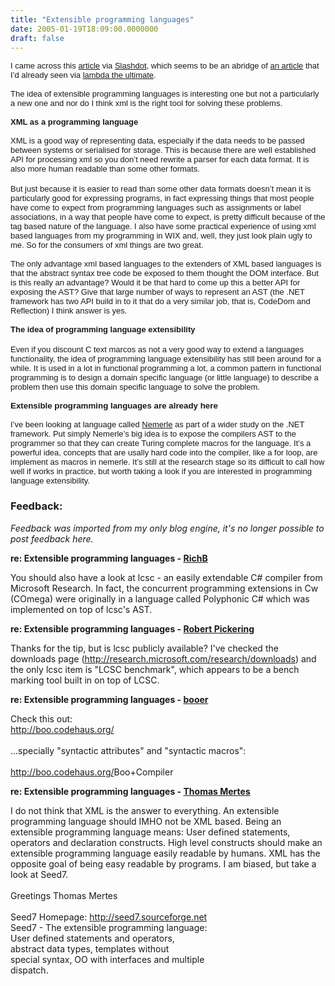 ```yaml
---
title: "Extensible programming languages"
date: 2005-01-19T18:09:00.0000000
draft: false
---
```


<P class=MsoNormal style="MARGIN: 0cm 0cm 0pt"><FONT face=Arial size=2>I came across this <A href="http://www.acmqueue.com/modules.php?name=Content&amp;pa=showpage&amp;pid=247&amp;page=1">article</A> via <A href="http://developers.slashdot.org/article.pl?sid=05/01/18/2157249&amp;from=rss">Slashdot</A>, which seems to be an abridge of <A href="http://www.third-bit.com/~gvwilson/xmlprog.html">an article</A> that I&#8217;d already seen via <A href="http://lambda-the-ultimate.org/classic/general.html">lambda the ultimate</A>.</FONT></P>
<P class=MsoNormal style="MARGIN: 0cm 0cm 0pt"><?xml:namespace prefix = o ns = "urn:schemas-microsoft-com:office:office" /><o:p><FONT face=Arial size=2>&nbsp;</FONT></o:p></P>
<P class=MsoNormal style="MARGIN: 0cm 0cm 0pt"><FONT face=Arial size=2>The idea of extensible programming languages is interesting one but not a particularly a new one and nor do I think xml is the right tool for solving these problems. </FONT></P>
<P class=MsoNormal style="MARGIN: 0cm 0cm 0pt"><o:p><FONT face=Arial size=2>&nbsp;</FONT></o:p></P>
<P class=MsoNormal style="MARGIN: 0cm 0cm 0pt"><FONT face=Arial size=2><STRONG>XML as a programming language</STRONG></FONT></P>
<P class=MsoNormal style="MARGIN: 0cm 0cm 0pt"><o:p><FONT face=Arial size=2>&nbsp;</FONT></o:p></P>
<P class=MsoNormal style="MARGIN: 0cm 0cm 0pt"><FONT face=Arial size=2>XML is a good way of representing data, especially if the data needs to be passed between systems or serialised for storage. This is because there are well established API for processing xml so you don&#8217;t need rewrite a parser for each data format. It is also more human readable than some other formats.</FONT></P>
<P class=MsoNormal style="MARGIN: 0cm 0cm 0pt"><SPAN style="mso-spacerun: yes"><FONT face=Arial size=2></FONT></SPAN>&nbsp;</P>
<P class=MsoNormal style="MARGIN: 0cm 0cm 0pt"><FONT face=Arial size=2>But just because it is easier to read than some other data formats doesn&#8217;t mean it is particularly good for expressing programs, in fact expressing things that most people have come to expect from programming languages such as assignments or label associations, in a way that people have come to expect, is pretty difficult because of the tag based nature of the language. I also have some practical experience of using xml based languages from my programming in WIX and, well, they just look plain ugly to me. So for the consumers of xml things are two great.</FONT></P>
<P class=MsoNormal style="MARGIN: 0cm 0cm 0pt"><o:p><FONT face=Arial size=2>&nbsp;</FONT></o:p></P>
<P class=MsoNormal style="MARGIN: 0cm 0cm 0pt"><FONT face=Arial size=2>The only advantage xml based languages to the extenders of XML based languages is that the abstract syntax tree code be exposed to them thought the DOM interface. But is this really an advantage? Would it be that hard to come up this a better API for exposing the AST? Give that large number of ways to represent an AST (the .NET framework has two API build in to it that do a very similar job, that is, CodeDom and Reflection) I think answer is yes.</FONT></P>
<P class=MsoNormal style="MARGIN: 0cm 0cm 0pt"><o:p><FONT face=Arial size=2>&nbsp;</FONT></o:p></P>
<P class=MsoNormal style="MARGIN: 0cm 0cm 0pt"><FONT face=Arial size=2><STRONG>The idea of programming language extensibility</STRONG></FONT></P>
<P class=MsoNormal style="MARGIN: 0cm 0cm 0pt"><SPAN style="mso-spacerun: yes"><FONT face=Arial size=2></FONT></SPAN>&nbsp;</P>
<P class=MsoNormal style="MARGIN: 0cm 0cm 0pt"><FONT face=Arial size=2>Even if you discount C text marcos as not a very good way to extend a languages functionality, the idea of programming language extensibility has still been around for a while. It is used in a lot in functional programming a lot, a common pattern in functional programming is to design a domain specific language (or little language) to describe a problem then use this domain specific language to solve the problem. </FONT></P>
<P class=MsoNormal style="MARGIN: 0cm 0cm 0pt"><o:p><FONT face=Arial size=2>&nbsp;</FONT></o:p></P>
<P class=MsoNormal style="MARGIN: 0cm 0cm 0pt"><FONT face=Arial size=2><SPAN style="FONT-SIZE: 10pt; FONT-FAMILY: Arial; mso-bidi-font-size: 12.0pt; mso-fareast-font-family: 'Times New Roman'; mso-bidi-font-family: 'Times New Roman'; mso-ansi-language: EN-GB; mso-fareast-language: EN-GB; mso-bidi-language: AR-SA"><STRONG>Extensible programming languages are already here</STRONG></SPAN></FONT></P>
<P class=MsoNormal style="MARGIN: 0cm 0cm 0pt"><o:p><FONT face=Arial size=2>&nbsp;</FONT></o:p></P>
<P class=MsoNormal style="MARGIN: 0cm 0cm 0pt"><FONT face=Arial size=2>I&#8217;ve been looking at language called <A href="http://Nemerle.org">Nemerle</A> as part of a wider study on the .NET framework. Put simply Nemerle&#8217;s big idea is to expose the compilers AST to the programmer so that they can create Turing complete macros for the language. It&#8217;s a powerful idea, concepts that are usally hard code into the compiler, like a for loop, are implement as macros in nemerle. It&#8217;s still at the research stage so its difficult to call how well if works in practice, but worth taking a look if you are interested in programming language extensibility.</FONT></P>

### Feedback:

*Feedback was imported from my only blog engine, it's no longer possible to post feedback here.*

**re: Extensible programming languages - [RichB](http://blogs.aspadvice.com/rbirkby)**

You should also have a look at lcsc - an easily extendable C# compiler from Microsoft Research. In fact, the concurrent programming extensions in Cw (COmega) were originally in a language called Polyphonic C# which  was implemented on top of lcsc's AST.

**re: Extensible programming languages - [Robert Pickering](http://strangelights.com/blog)**

Thanks for the tip, but is lcsc publicly available? I've checked the downloads page (<a target="_new" href="http://research.microsoft.com/research/downloads">http://research.microsoft.com/research/downloads</a>) and the only lcsc item is &quot;LCSC benchmark&quot;, which appears to be a bench marking tool built in on top of LCSC.

**re: Extensible programming languages - [booer](http://boo.codehaus.org/)**

Check this out:<br><a target="_new" href="http://boo.codehaus.org/">http://boo.codehaus.org/</a><br><br>...specially &quot;syntactic attributes&quot; and &quot;syntactic macros&quot;:<br><br><a target="_new" href="http://boo.codehaus.org/">http://boo.codehaus.org/</a>Boo+Compiler

**re: Extensible programming languages - [Thomas Mertes](http://seed7.sourceforge.net/)**

I do not think that XML is the answer to everything. An extensible programming language should IMHO not be XML based. Being an extensible programming language means: User defined statements, operators and declaration constructs. High level constructs should make an extensible programming language easily readable by humans. XML has the opposite goal of being easy readable by programs. I am biased, but take a look at Seed7.<br /><br />Greetings Thomas Mertes<br /><br />Seed7 Homepage:  http://seed7.sourceforge.net<br />Seed7 - The extensible programming language:<br />User defined statements and operators,<br />abstract data types, templates without<br />special syntax, OO with interfaces and multiple<br />dispatch.<br />

